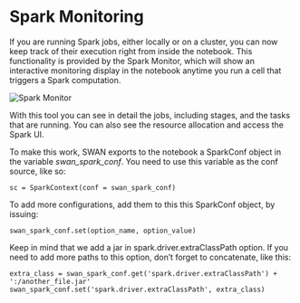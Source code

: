 # Spark Monitoring

If you are running Spark jobs, either locally or on a cluster, you can now keep track of their execution right from inside the notebook. This functionality is provided by the Spark Monitor, which will show an interactive monitoring display in the notebook anytime you run a cell that triggers a Spark computation.

![][spark_monitor]

With this tool you can see in detail the jobs, including stages, and the tasks that are running. You can also see the resource allocation and access the Spark UI.

To make this work, SWAN exports to the notebook a SparkConf object in the variable _swan\_spark\_conf_. You need to use this variable as the conf source, like so:

    sc = SparkContext(conf = swan_spark_conf)
    

To add more configurations, add them to this this SparkConf object, by issuing:

    swan_spark_conf.set(option_name, option_value)
    

Keep in mind that we add a jar in spark.driver.extraClassPath option. If you need to add more paths to this option, don’t forget to concatenate, like this:

    extra_class = swan_spark_conf.get('spark.driver.extraClassPath') + ':/another_file.jar'
    swan_spark_conf.set('spark.driver.extraClassPath', extra_class)

[spark_monitor]: ../images/spark_monitor.png "Spark Monitor"